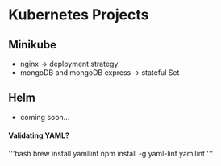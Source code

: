 # Kubernetes Projects
## Minikube
- nginx -> deployment strategy
- mongoDB and mongoDB express -> stateful Set
## Helm
- coming soon...
#### Validating YAML?
'''bash
brew install yamllint
npm install -g yaml-lint
yamllint <filename>
'''
